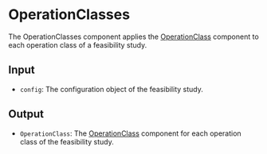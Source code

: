 # OperationClasses

The OperationClasses component applies the [OperationClass](../OperationClass)
component to each operation class of a feasibility study.

## Input

- `config`: The configuration object of the feasibility study.

## Output

- `OperationClass`: The [OperationClass](../OperationClass) component
  for each operation class of the feasibility study.

